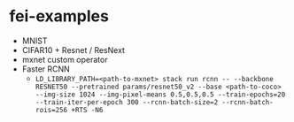 # fei-examples

+ MNIST
+ CIFAR10 + Resnet / ResNext
+ mxnet custom operator
+ Faster RCNN
    + `LD_LIBRARY_PATH=<path-to-mxnet> stack run rcnn -- --backbone RESNET50 --pretrained params/resnet50_v2 --base <path-to-coco> --img-size 1024 --img-pixel-means 0.5,0.5,0.5 --train-epochs=20 --train-iter-per-epoch 300 --rcnn-batch-size=2 --rcnn-batch-rois=256 +RTS -N6`
